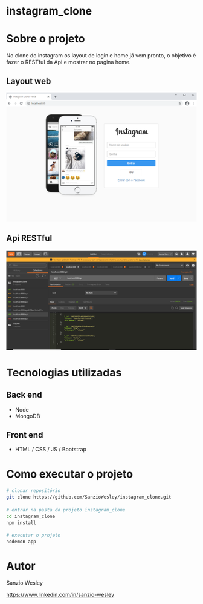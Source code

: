 # instagram_clone

# Sobre o projeto

No clone do instagram os layout de login e home já vem pronto, o objetivo é fazer o RESTful da Api e mostrar no pagina home.



## Layout web
![Modelo Web](https://github.com/SanzioWesley/instagram_clone/blob/main/cliente_web/app/public/images/login.png)

## Api RESTful
![Modelo Web](https://github.com/SanzioWesley/instagram_clone/blob/main/cliente_web/app/public/images/restFull.PNG)


# Tecnologias utilizadas
## Back end
- Node
- MongoDB

## Front end
- HTML / CSS / JS / Bootstrap



# Como executar o projeto

```bash
# clonar repositório
git clone https://github.com/SanzioWesley/instagram_clone.git

# entrar na pasta do projeto instagram_clone
cd instagram_clone
npm install

# executar o projeto
nodemon app
```


# Autor

Sanzio Wesley

https://www.linkedin.com/in/sanzio-wesley
